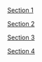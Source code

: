[Section 1](SECTION-1.md)

[Section 2](SECTION-2.md)

[Section 3](SECTION-3.md)

[Section 4](SECTION-4.md)
